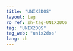 ```yaml
---
title: "UNIX2DOS"
layout: tag
ro_ref: zh-tag-UNIX2DOS
tag: "UNIX2DOS"
tag_web: "unix2dos"
lang: zh
---
```

